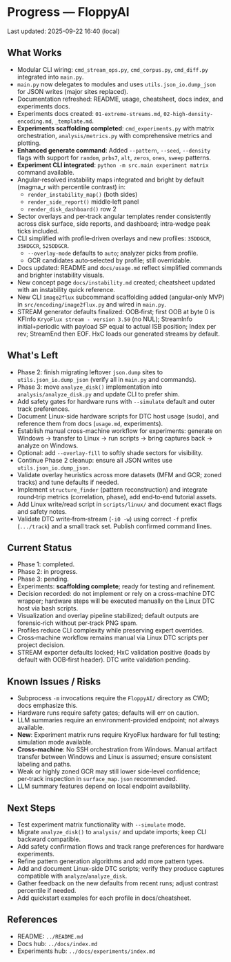 # Progress — FloppyAI

Last updated: 2025-09-22 16:40 (local)

## What Works
- Modular CLI wiring: `cmd_stream_ops.py`, `cmd_corpus.py`, `cmd_diff.py` integrated into `main.py`.
- `main.py` now delegates to modules and uses `utils.json_io.dump_json` for JSON writes (major sites replaced).
- Documentation refreshed: README, usage, cheatsheet, docs index, and experiments docs.
- Experiments docs created: `01-extreme-streams.md`, `02-high-density-encoding.md`, `_template.md`.
- **Experiments scaffolding completed**: `cmd_experiments.py` with matrix orchestration, `analysis/metrics.py` with comprehensive metrics and plotting.
- **Enhanced generate command**: Added `--pattern`, `--seed`, `--density` flags with support for `random`, `prbs7`, `alt`, `zeros`, `ones`, `sweep` patterns.
- **Experiment CLI integrated**: `python -m src.main experiment matrix` command available.
- Angular‑resolved instability maps integrated and bright by default (magma_r with percentile contrast) in:
  - `render_instability_map()` (both sides)
  - `render_side_report()` middle‑left panel
  - `render_disk_dashboard()` row 2
- Sector overlays and per‑track angular templates render consistently across disk surface, side reports, and dashboard; intra‑wedge peak ticks included.
- CLI simplified with profile‑driven overlays and new profiles: `35DDGCR`, `35HDGCR`, `525DDGCR`.
  - `--overlay-mode` defaults to `auto`; analyzer picks from profile.
  - GCR candidates auto‑selected by profile; still overridable.
- Docs updated: README and `docs/usage.md` reflect simplified commands and brighter instability visuals.
- New concept page `docs/instability.md` created; cheatsheet updated with an instability quick reference.
- New CLI `image2flux` subcommand scaffolding added (angular‑only MVP) in `src/encoding/image2flux.py` and wired in `main.py`.
- STREAM generator defaults finalized: OOB‑first; first OOB at byte 0 is KFInfo `KryoFlux stream - version 3.50` (no NUL); StreamInfo initial+periodic with payload SP equal to actual ISB position; Index per rev; StreamEnd then EOF. HxC loads our generated streams by default.

## What's Left
- Phase 2: finish migrating leftover `json.dump` sites to `utils.json_io.dump_json` (verify all in `main.py` and commands).
- Phase 3: move `analyze_disk()` implementation into `analysis/analyze_disk.py` and update CLI to prefer shim.
- Add safety gates for hardware runs with `--simulate` default and outer track preferences.
- Document Linux-side hardware scripts for DTC host usage (sudo), and reference them from docs (`usage.md`, experiments).
- Establish manual cross-machine workflow for experiments: generate on Windows → transfer to Linux → run scripts → bring captures back → analyze on Windows.
- Optional: add `--overlay-fill` to softly shade sectors for visibility.
- Continue Phase 2 cleanup: ensure all JSON writes use `utils.json_io.dump_json`.
- Validate overlay heuristics across more datasets (MFM and GCR; zoned tracks) and tune defaults if needed.
- Implement `structure_finder` (pattern reconstruction) and integrate round‑trip metrics (correlation, phase), add end‑to‑end tutorial assets.
- Add Linux write/read script in `scripts/linux/` and document exact flags and safety notes.
- Validate DTC write‑from‑stream (`-i0 -w`) using correct `-f` prefix (`.../track`) and a small track set. Publish confirmed command lines.

## Current Status
- Phase 1: completed.
- Phase 2: in progress.
- Phase 3: pending.
- Experiments: **scaffolding complete**; ready for testing and refinement.
- Decision recorded: do not implement or rely on a cross-machine DTC wrapper; hardware steps will be executed manually on the Linux DTC host via bash scripts.
- Visualization and overlay pipeline stabilized; default outputs are forensic‑rich without per‑track PNG spam.
- Profiles reduce CLI complexity while preserving expert overrides.
- Cross‑machine workflow remains manual via Linux DTC scripts per project decision.
 - STREAM exporter defaults locked; HxC validation positive (loads by default with OOB‑first header). DTC write validation pending.

## Known Issues / Risks
- Subprocess `-m` invocations require the `FloppyAI/` directory as CWD; docs emphasize this.
- Hardware runs require safety gates; defaults will err on caution.
- LLM summaries require an environment-provided endpoint; not always available.
- **New**: Experiment matrix runs require KryoFlux hardware for full testing; simulation mode available.
- **Cross-machine**: No SSH orchestration from Windows. Manual artifact transfer between Windows and Linux is assumed; ensure consistent labeling and paths.
- Weak or highly zoned GCR may still lower side‑level confidence; per‑track inspection in `surface_map.json` recommended.
- LLM summary features depend on local endpoint availability.

## Next Steps
- Test experiment matrix functionality with `--simulate` mode.
- Migrate `analyze_disk()` to `analysis/` and update imports; keep CLI backward compatible.
- Add safety confirmation flows and track range preferences for hardware experiments.
- Refine pattern generation algorithms and add more pattern types.
- Add and document Linux-side DTC scripts; verify they produce captures compatible with `analyze`/`analyze_disk`.
- Gather feedback on the new defaults from recent runs; adjust contrast percentile if needed.
- Add quickstart examples for each profile in docs/cheatsheet.

## References
- README: `../README.md`
- Docs hub: `../docs/index.md`
- Experiments hub: `../docs/experiments/index.md`
